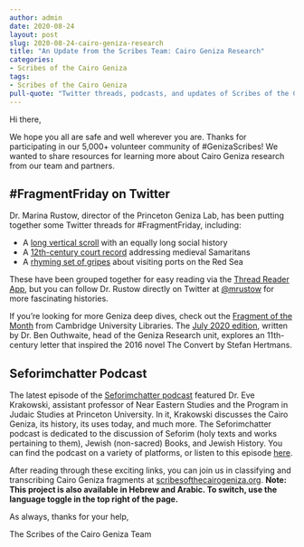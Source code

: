 ```yaml
---
author: admin
date: 2020-08-24
layout: post
slug: 2020-08-24-cairo-geniza-research
title: "An Update from the Scribes Team: Cairo Geniza Research"
categories:
- Scribes of the Cairo Geniza
tags:
- Scribes of the Cairo Geniza
pull-quote: "Twitter threads, podcasts, and updates of Scribes of the Cairo Geniza."
---
```


Hi there, 

We hope you all are safe and well wherever you are. Thanks for participating in our 5,000+ volunteer community of #GenizaScribes! We wanted to share resources for learning more about Cairo Geniza research from our team and partners. 

## #FragmentFriday on Twitter

Dr. Marina Rustow, director of the Princeton Geniza Lab, has been putting together some Twitter threads for #FragmentFriday, including: 
- A [long vertical scroll](https://threadreaderapp.com/thread/1290007840732528640.html?utm_source=newsletter&utm_campaign=sotcg24aug2020) with an equally long social history
- A [12th-century court record](https://threadreaderapp.com/thread/1291857148734058497.html?utm_source=newsletter&utm_campaign=sotcg24aug2020) addressing medieval Samaritans
- A [rhyming set of gripes](https://threadreaderapp.com/thread/1294544346566598656.html?utm_source=newsletter&utm_campaign=sotcg24aug2020) about visiting ports on the Red Sea

These have been grouped together for easy reading via the [Thread Reader App](https://threadreaderapp.com/?utm_source=newsletter&utm_campaign=sotcg24aug2020), but you can follow Dr. Rustow directly on Twitter at [@mrustow](twitter.com/mrustow) for more fascinating histories.

If you’re looking for more Geniza deep dives, check out the [Fragment of the Month](https://www.lib.cam.ac.uk/collections/departments/taylor-schechter-genizah-research-unit/fragment-month?utm_source=newsletter&utm_campaign=sotcg24aug2020) from Cambridge University Libraries. The [July 2020 edition](https://www.lib.cam.ac.uk/collections/departments/taylor-schechter-genizah-research-unit/fragment-month/fotm-2020/fragment-6?utm_source=newsletter&utm_campaign=sotcg24aug2020), written by Dr. Ben Outhwaite, head of the Geniza Research unit, explores an 11th-century letter that inspired the 2016 novel The Convert by Stefan Hertmans. 

## Seforimchatter Podcast 

The latest episode of the [Seforimchatter podcast](https://seforimchatter.buzzsprout.com/1218638?utm_source=newsletter&utm_campaign=sotcg24aug2020) featured Dr. Eve Krakowski, assistant professor of Near Eastern Studies and the Program in Judaic Studies at Princeton University. In it, Krakowski discusses the Cairo Geniza, its history, its uses today, and much more. The Seforimchatter podcast is dedicated to the discussion of Seforim (holy texts and works pertaining to them), Jewish (non-sacred) Books, and Jewish History. You can find the podcast on a variety of platforms, or listen to this episode [here](https://seforimchatter.buzzsprout.com/1218638/5041169-with-prof-eve-krakowski-discussing-the-cairo-geniza?utm_source=newsletter&utm_campaign=sotcg24aug2020). 

After reading through these exciting links, you can join us in classifying and transcribing Cairo Geniza fragments at [scribesofthecairogeniza.org](https://www.scribesofthecairogeniza.org/?utm_source=newsletter&utm_campaign=sotcg24aug2020). **Note: This project is also available in Hebrew and Arabic. To switch, use the language toggle in the top right of the page.**

As always, thanks for your help,

The Scribes of the Cairo Geniza Team

